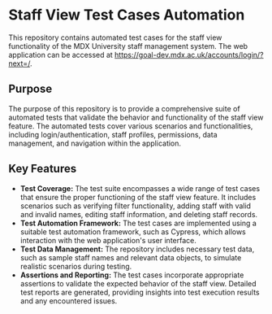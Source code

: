 <!DOCTYPE html>
<html>
<body>
  <h1> Staff View Test Cases Automation</h1>
  
  <p>This repository contains automated test cases for the staff view functionality of the MDX University staff management system. The web application can be accessed at <a href="https://goal-dev.mdx.ac.uk/accounts/login/?next=/" target="_blank">https://goal-dev.mdx.ac.uk/accounts/login/?next=/</a>.</p>

  <h2>Purpose</h2>
  <p>The purpose of this repository is to provide a comprehensive suite of automated tests that validate the behavior and functionality of the staff view feature. The automated tests cover various scenarios and functionalities, including login/authentication, staff profiles, permissions, data management, and navigation within the application.</p>

  <h2>Key Features</h2>
  <ul>
    <li><strong>Test Coverage:</strong> The test suite encompasses a wide range of test cases that ensure the proper functioning of the staff view feature. It includes scenarios such as verifying filter functionality, adding staff with valid and invalid names, editing staff information, and deleting staff records.</li>
    <li><strong>Test Automation Framework:</strong> The test cases are implemented using a suitable test automation framework, such as Cypress, which allows interaction with the web application's user interface.</li>
    <li><strong>Test Data Management:</strong> The repository includes necessary test data, such as sample staff names and relevant data objects, to simulate realistic scenarios during testing.</li>
    <li><strong>Assertions and Reporting:</strong> The test cases incorporate appropriate assertions to validate the expected behavior of the staff view. Detailed test reports are generated, providing insights into test execution results and any encountered issues.</li>
  </ul>
</body>
</html>
